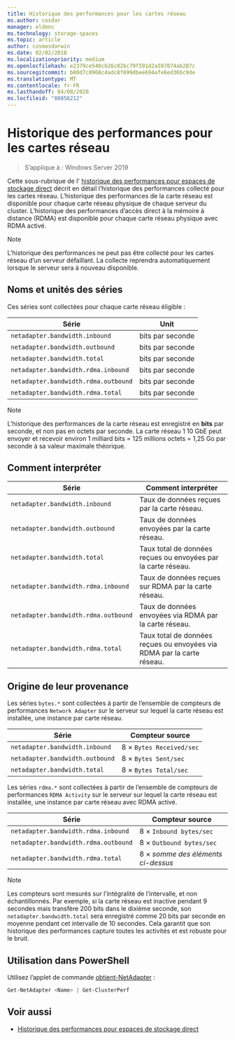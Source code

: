 ```yaml
---
title: Historique des performances pour les cartes réseau
ms.author: cosdar
manager: eldenc
ms.technology: storage-spaces
ms.topic: article
author: cosmosdarwin
ms.date: 02/02/2018
ms.localizationpriority: medium
ms.openlocfilehash: e2379ce540cb26c02bc79f591d2a597874ab287c
ms.sourcegitcommit: b00d7c8968c4adc8f699dbee694afe6ed36bc9de
ms.translationtype: MT
ms.contentlocale: fr-FR
ms.lasthandoff: 04/08/2020
ms.locfileid: "80856212"
---
```

# <a name="performance-history-for-network-adapters"></a>Historique des performances pour les cartes réseau

> S’applique à : Windows Server 2019

Cette sous-rubrique de l' [historique des performances pour espaces de stockage direct](performance-history.md) décrit en détail l’historique des performances collecté pour les cartes réseau. L’historique des performances de la carte réseau est disponible pour chaque carte réseau physique de chaque serveur du cluster. L’historique des performances d’accès direct à la mémoire à distance (RDMA) est disponible pour chaque carte réseau physique avec RDMA activé.

   > [!NOTE]
   > L’historique des performances ne peut pas être collecté pour les cartes réseau d’un serveur défaillant. La collecte reprendra automatiquement lorsque le serveur sera à nouveau disponible.

## <a name="series-names-and-units"></a>Noms et unités des séries

Ces séries sont collectées pour chaque carte réseau éligible :

| Série                               | Unit            |
|--------------------------------------|-----------------|
| `netadapter.bandwidth.inbound`       | bits par seconde |
| `netadapter.bandwidth.outbound`      | bits par seconde |
| `netadapter.bandwidth.total`         | bits par seconde |
| `netadapter.bandwidth.rdma.inbound`  | bits par seconde |
| `netadapter.bandwidth.rdma.outbound` | bits par seconde |
| `netadapter.bandwidth.rdma.total`    | bits par seconde |

   > [!NOTE]
   > L’historique des performances de la carte réseau est enregistré en **bits** par seconde, et non pas en octets par seconde. La carte réseau 1 10 GbE peut envoyer et recevoir environ 1 milliard bits = 125 millions octets = 1,25 Go par seconde à sa valeur maximale théorique.

## <a name="how-to-interpret"></a>Comment interpréter

| Série                               | Comment interpréter                                                      |
|--------------------------------------|-----------------------------------------------------------------------|
| `netadapter.bandwidth.inbound`       | Taux de données reçues par la carte réseau.                         |
| `netadapter.bandwidth.outbound`      | Taux de données envoyées par la carte réseau.                             |
| `netadapter.bandwidth.total`         | Taux total de données reçues ou envoyées par la carte réseau.           |
| `netadapter.bandwidth.rdma.inbound`  | Taux de données reçues sur RDMA par la carte réseau.               |
| `netadapter.bandwidth.rdma.outbound` | Taux de données envoyées via RDMA par la carte réseau.                   |
| `netadapter.bandwidth.rdma.total`    | Taux total de données reçues ou envoyées via RDMA par la carte réseau. |

## <a name="where-they-come-from"></a>Origine de leur provenance

Les séries `bytes.*` sont collectées à partir de l’ensemble de compteurs de performances `Network Adapter` sur le serveur sur lequel la carte réseau est installée, une instance par carte réseau.

| Série                           | Compteur source           |
|----------------------------------|--------------------------|
| `netadapter.bandwidth.inbound`   | 8 × `Bytes Received/sec` |
| `netadapter.bandwidth.outbound`  | 8 × `Bytes Sent/sec`     |
| `netadapter.bandwidth.total`     | 8 × `Bytes Total/sec`    |

Les séries `rdma.*` sont collectées à partir de l’ensemble de compteurs de performances `RDMA Activity` sur le serveur sur lequel la carte réseau est installée, une instance par carte réseau avec RDMA activé.

| Série                               | Compteur source           |
|--------------------------------------|--------------------------|
| `netadapter.bandwidth.rdma.inbound`  | 8 × `Inbound bytes/sec`  |
| `netadapter.bandwidth.rdma.outbound` | 8 × `Outbound bytes/sec` |
| `netadapter.bandwidth.rdma.total`    | 8 × *somme des éléments ci-dessus*   |

   > [!NOTE]
   > Les compteurs sont mesurés sur l’intégralité de l’intervalle, et non échantillonnés. Par exemple, si la carte réseau est inactive pendant 9 secondes mais transfère 200 bits dans le dixième seconde, son `netadapter.bandwidth.total` sera enregistré comme 20 bits par seconde en moyenne pendant cet intervalle de 10 secondes. Cela garantit que son historique des performances capture toutes les activités et est robuste pour le bruit.

## <a name="usage-in-powershell"></a>Utilisation dans PowerShell

Utilisez l’applet de commande [obtient-NetAdapter](https://docs.microsoft.com/powershell/module/netadapter/get-netadapter) :

```PowerShell
Get-NetAdapter <Name> | Get-ClusterPerf
```

## <a name="see-also"></a>Voir aussi

- [Historique des performances pour espaces de stockage direct](performance-history.md)
